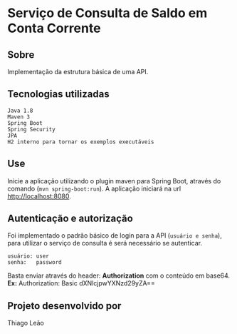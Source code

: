 # Serviço de Consulta de Saldo em Conta Corrente

## Sobre
Implementação da estrutura básica de uma API.


## Tecnologias utilizadas
```
Java 1.8
Maven 3
Spring Boot
Spring Security
JPA
H2 interno para tornar os exemplos executáveis
```

## Use
Inicie a aplicação utilizando o plugin maven para Spring Boot, através do comando (`mvn spring-boot:run`). 
A aplicação iniciará na url [http://localhost:8080](http://localhost:8080).

## Autenticação e autorização
Foi implementado o padrão básico de login para a API (`usuário e senha`), para utilizar o serviço de consulta é será necessário se autenticar.

```
usuário: user
senha:   password
```

Basta enviar através do header: **Authorization** com o conteúdo em base64. **Ex:** Authorization: Basic dXNlcjpwYXNzd29yZA==

## Projeto desenvolvido por 
Thiago Leão

